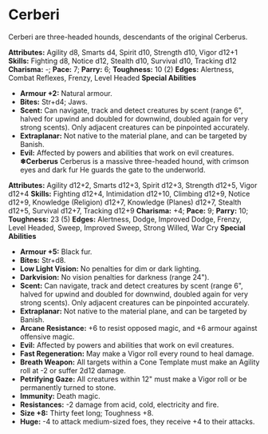 # Cerberi

Cerberi are three-headed hounds, descendants of the original
Cerberus.

**Attributes:** Agility d8, Smarts d4, Spirit d10, Strength d10, Vigor
d12+1
**Skills:** Fighting d8, Notice d12, Stealth d10, Survival d10, Tracking
d12
**Charisma:** -; **Pace:** 7; **Parry:** 6; **Toughness:** 10 (2)
**Edges:** Alertness, Combat Reflexes, Frenzy, Level Headed
**Special Abilities**

- **Armour +2:** Natural armour.
- **Bites:** Str+d4; Jaws.
- **Scent:** Can navigate, track and detect creatures by scent (range
6", halved for upwind and doubled for downwind, doubled again for very
strong scents). Only adjacent creatures can be pinpointed accurately.
- **Extraplanar:** Not native to the material plane, and can be targeted
by Banish.
- **Evil:** Affected by powers and abilities that work on evil
creatures.
**❄Cerberus**
Cerberus is a massive three-headed hound, with crimson eyes and dark
fur He guards the gate to the underworld.

**Attributes:** Agility d12+2, Smarts d12+3, Spirit d12+3, Strength
d12+5, Vigor d12+4
**Skills:** Fighting d12+4, Intimidation d12+10, Climbing d12+9, Notice
d12+9, Knowledge (Religion) d12+7, Knowledge (Planes) d12+7, Stealth
d12+5, Survival d12+7, Tracking d12+9
**Charisma:** +4; **Pace:** 9; **Parry:** 10; **Toughness:** 23 (5)
**Edges:** Alertness, Dodge, Improved Dodge, Frenzy, Level Headed,
Sweep, Improved Sweep, Strong Willed, War Cry
**Special Abilities**

- **Armour +5:** Black fur.
- **Bites:** Str+d8.
- **Low Light Vision:** No penalties for dim or dark lighting.
- **Darkvision:** No vision penalties for darkness (range 24").
- **Scent:** Can navigate, track and detect creatures by scent (range
6", halved for upwind and doubled for downwind, doubled again for very
strong scents). Only adjacent creatures can be pinpointed accurately.
- **Extraplanar:** Not native to the material plane, and can be targeted
by Banish.
- **Arcane Resistance:** +6 to resist opposed magic, and +6 armour
against offensive magic.
- **Evil:** Affected by powers and abilities that work on evil
creatures.
- **Fast Regeneration:** May make a Vigor roll every round to heal
damage.
- **Breath Weapon:** All targets within a Cone Template must make an
Agility roll at -2 or suffer 2d12 damage.
- **Petrifying Gaze:** All creatures within 12" must make a Vigor roll
or be permanently turned to stone.
- **Immunity:** Death magic.
- **Resistances:** -2 damage from acid, cold, electricity and fire.
- **Size +8:** Thirty feet long; Toughness +8.
- **Huge:** -4 to attack medium-sized foes, they receive +4 to their
attacks.
